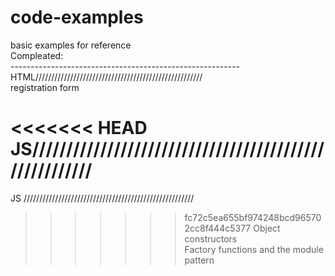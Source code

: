 # code-examples <br>
basic examples for reference<br>
Compleated:<br>
---------------------------------------------------------<br>
HTML/////////////////////////////////////////////////////<br>
registration form <br>

<<<<<<< HEAD
JS///////////////////////////////////////////////////////<br>
=======
JS //////////////////////////////////////////////////////<br>
>>>>>>> fc72c5ea655bf974248bcd965702cc8f444c5377
Object constructors<br>
Factory functions and the module pattern<br>




